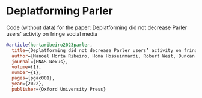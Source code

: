 # Deplatforming Parler
Code (without data) for the paper: Deplatforming did not decrease Parler users' activity on fringe social media

~~~bibtex
@article{hortaribeiro2023parler,
  title={Deplatforming did not decrease Parler users’ activity on fringe social media},
  author={Manoel Horta Ribeiro, Homa Hosseinmardi, Robert West, Duncan J. Watts},
  journal={PNAS Nexus},
  volume={1},
  number={1},
  pages={pgac001},
  year={2022},
  publisher={Oxford University Press}
~~~